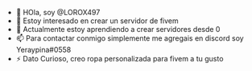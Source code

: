 - 👋 HOla, soy @LOROX497
- 👀 Estoy interesado en crear un servidor de fivem
- 🌱 Actualmente estoy aprendiendo a crear servidores desde 0
- 📫 Para contactar conmigo simplemente me agregais en discord soy Yeraypina#0558
- ⚡ Dato Curioso, creo ropa personalizada para fivem a tu gusto 

<!---
LOROX497/LOROX497 es un repositorio ✨ especial ✨ porque su `README.md` (este archivo) aparece en su perfil de GitHub.
Puede hacer clic en el enlace Vista previa para ver los cambios.
--->
